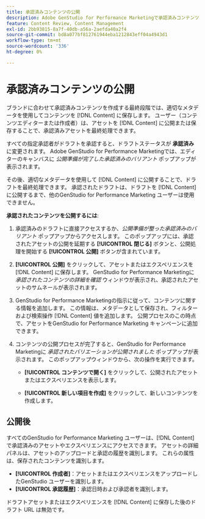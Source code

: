 ```yaml
---
title: 承認済みコンテンツの公開
description: Adobe GenStudio for Performance Marketingで承認済みコンテンツを公開する方法を説明します。
feature: Content Review, Content Management
exl-id: 2bb93815-8a7f-40db-a56a-2aefda40a2f4
source-git-commit: bd8a077bf812761944eba1212843eff04a4943d1
workflow-type: tm+mt
source-wordcount: '336'
ht-degree: 0%

---
```


# 承認済みコンテンツの公開

ブランドに合わせて承認済みコンテンツを作成する最終段階では、適切なメタデータを使用してコンテンツを [!DNL Content] に保存します。 ユーザー（コンテンツエディターまたは作成者）は、アセットを [!DNL Content] に公開または保存することで、承認済みアセットを最終処理できます。

すべての指定承認者がドラフトを承認すると、ドラフトステータスが **承認済み** に変更されます。 Adobe GenStudio for Performance Marketingでは、エディターのキャンバスに _公開準備が完了した承認済みのバリアント_ ポップアップが表示されます。

その後、適切なメタデータを使用して [!DNL Content] に公開することで、ドラフトを最終処理できます。 承認されたドラフトは、ドラフトを [!DNL Content] に公開するまで、他のGenStudio for Performance Marketing ユーザーは使用できません。

**承認されたコンテンツを公開するには**:

1. 承認済みのドラフトに直接アクセスするか、_公開準備が整った承認済みのバリアント_ ポップアップからアクセスします。 このポップアップには、承認されたアセットの公開を延期する **[!UICONTROL 閉じる]** ボタンと、公開処理を開始する **[!UICONTROL 公開]** ボタンが含まれています。

1. **[!UICONTROL 公開]** をクリックして、アセットまたはエクスペリエンスを [!DNL Content] に保存します。 GenStudio for Performance Marketingに _承認されたコンテンツの詳細を確認_ ウィンドウが表示され、承認されたアセットのサムネールが表示されます。

1. GenStudio for Performance Marketingの指示に従って、コンテンツに関する情報を追加します。 この情報は、メタデータとして保存され、フィルターおよび検索操作 [!DNL Content] 値を追加します。 公開プロセスのこの時点で、アセットをGenStudio for Performance Marketing キャンペーンに追加できます。

1. コンテンツの公開プロセスが完了すると、GenStudio for Performance Marketingに _承認されたバリエーションが公開されました_ ポップアップが表示されます。 このポップアップウィンドウから、次の操作を実行できます。

   * **[!UICONTROL コンテンツで開く]** をクリックして、公開されたアセットまたはエクスペリエンスを表示します。

   * **[!UICONTROL 新しい項目を作成]** をクリックして、新しいコンテンツを作成します。

## 公開後

すべてのGenStudio for Performance Marketing ユーザーは、[!DNL Content] で承認済みのアセットやエクスペリエンスにアクセスできます。 アセットの詳細パネルは、アセットのアップロードと承認の履歴を識別します。 これらの属性は、保存されたコンテンツを識別します。

* **[!UICONTROL 作成者]**：アセットまたはエクスペリエンスをアップロードしたGenStudio ユーザーを識別します。
* **[!UICONTROL 承認履歴]**：承認日時および承認者を識別します。

ドラフトアセットまたはエクスペリエンスを [!DNL Content] に保存した後のドラフト URL は無効です。
